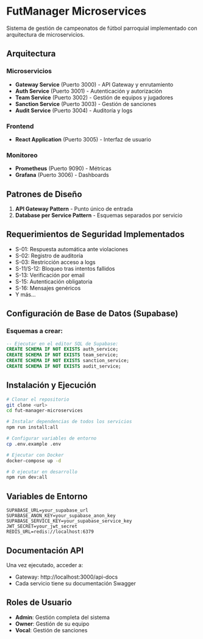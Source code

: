 # FutManager Microservices

Sistema de gestión de campeonatos de fútbol parroquial implementado con arquitectura de microservicios.

## Arquitectura

### Microservicios
- **Gateway Service** (Puerto 3000) - API Gateway y enrutamiento
- **Auth Service** (Puerto 3001) - Autenticación y autorización
- **Team Service** (Puerto 3002) - Gestión de equipos y jugadores
- **Sanction Service** (Puerto 3003) - Gestión de sanciones
- **Audit Service** (Puerto 3004) - Auditoría y logs

### Frontend
- **React Application** (Puerto 3005) - Interfaz de usuario

### Monitoreo
- **Prometheus** (Puerto 9090) - Métricas
- **Grafana** (Puerto 3006) - Dashboards

## Patrones de Diseño
1. **API Gateway Pattern** - Punto único de entrada
2. **Database per Service Pattern** - Esquemas separados por servicio

## Requerimientos de Seguridad Implementados
- S-01: Respuesta automática ante violaciones
- S-02: Registro de auditoría
- S-03: Restricción acceso a logs
- S-11/S-12: Bloqueo tras intentos fallidos
- S-13: Verificación por email
- S-15: Autenticación obligatoria
- S-16: Mensajes genéricos
- Y más...

## Configuración de Base de Datos (Supabase)

### Esquemas a crear:
```sql
-- Ejecutar en el editor SQL de Supabase:
CREATE SCHEMA IF NOT EXISTS auth_service;
CREATE SCHEMA IF NOT EXISTS team_service;
CREATE SCHEMA IF NOT EXISTS sanction_service;
CREATE SCHEMA IF NOT EXISTS audit_service;
```

## Instalación y Ejecución

```bash
# Clonar el repositorio
git clone <url>
cd fut-manager-microservices

# Instalar dependencias de todos los servicios
npm run install:all

# Configurar variables de entorno
cp .env.example .env

# Ejecutar con Docker
docker-compose up -d

# O ejecutar en desarrollo
npm run dev:all
```

## Variables de Entorno

```
SUPABASE_URL=your_supabase_url
SUPABASE_ANON_KEY=your_supabase_anon_key
SUPABASE_SERVICE_KEY=your_supabase_service_key
JWT_SECRET=your_jwt_secret
REDIS_URL=redis://localhost:6379
```

## Documentación API
Una vez ejecutado, acceder a:
- Gateway: http://localhost:3000/api-docs
- Cada servicio tiene su documentación Swagger

## Roles de Usuario
- **Admin**: Gestión completa del sistema
- **Owner**: Gestión de su equipo
- **Vocal**: Gestión de sanciones
